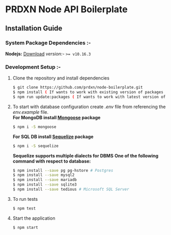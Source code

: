 # PRDXN Node API Boilerplate

## Installation Guide

### System Package Dependencies :-
 **Nodejs:** [Download](https://nodejs.org/en/download/)
_version:-_ `>= v10.16.3`

### Development Setup :-
1. Clone the repository  and install dependencies
	 ```bash
	 $ git clone https://github.com/prdxn/node-boilerplate.git  
	 $ npm install ( If wants to work with existing version of packages )  
	 $ npm run update:packages ( If wants to work with latest version of packages )  
	```	 
2. To start with database configuration create *.env* file from referencing the *env.example* file.  
	**For MongoDB install [Mongoose](https://mongoosejs.com/) package**
	```bash
	$ npm i -S mongoose
	```

	**For SQL DB install [Sequelize](https://sequelize.org/v5/) package**
	```bash
	$ npm i -S sequelize
	```

	**Sequelize supports multiple dialects for DBMS**
	**One of the following command with respect to database:** 
	```bash 
	$ npm install --save pg pg-hstore # Postgres  
	$ npm install --save mysql2  
	$ npm install --save mariadb  
	$ npm install --save sqlite3  
	$ npm install --save tedious # Microsoft SQL Server  
	```
3. To run tests
	```bash
	$ npm test
	```
4. Start the application
	```bash
	$ npm start
	```

